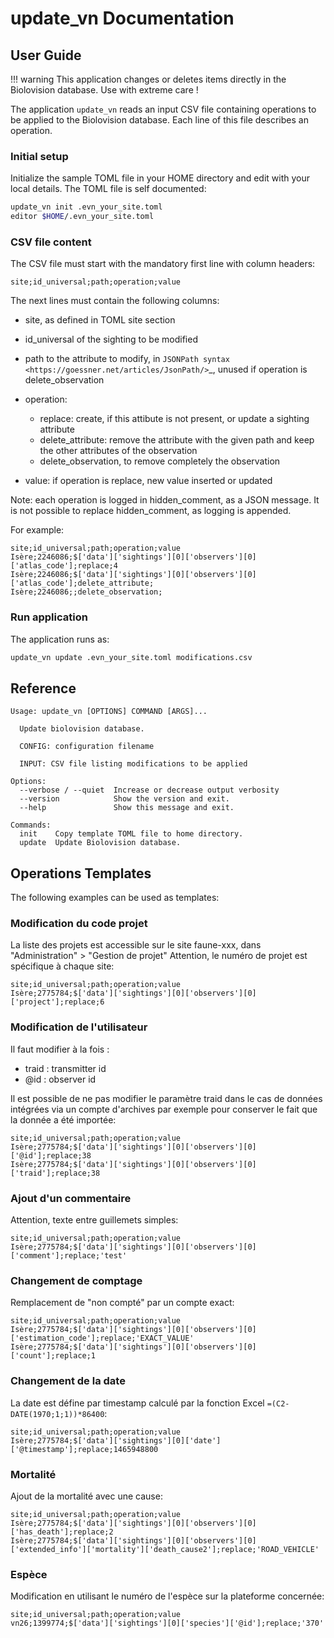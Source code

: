 # update_vn Documentation

## User Guide

!!! warning
    This application changes or deletes items directly in the Biolovision
    database. Use with extreme care !

The application `update_vn` reads an input CSV file containing operations
to be applied to the Biolovision database. Each line of this file describes
an operation.

### Initial setup

Initialize the sample TOML file in your HOME directory and edit with
your local details. The TOML file is self documented:

```bash
update_vn init .evn_your_site.toml
editor $HOME/.evn_your_site.toml
```

### CSV file content

The CSV file must start with the mandatory first line with column headers:

```
site;id_universal;path;operation;value
```

The next lines must contain the following columns:

- site, as defined in TOML site section
- id_universal of the sighting to be modified
- path to the attribute to modify, in `JSONPath syntax <https://goessner.net/articles/JsonPath/>`\_,
  unused if operation is delete_observation
- operation:

  - replace: create, if this attibute is not present, or update a sighting
    attribute
  - delete_attribute: remove the attribute with the given path and keep the
    other attributes of the observation
  - delete_observation, to remove completely the observation

- value: if operation is replace, new value inserted or updated

Note: each operation is logged in hidden_comment, as a JSON message.
It is not possible to replace hidden_comment, as logging is appended.

For example:
```
site;id_universal;path;operation;value
Isère;2246086;$['data']['sightings'][0]['observers'][0]['atlas_code'];replace;4
Isère;2246086;$['data']['sightings'][0]['observers'][0]['atlas_code'];delete_attribute;
Isère;2246086;;delete_observation;
```

### Run application
The application runs as:

```bash
update_vn update .evn_your_site.toml modifications.csv
```

## Reference

```
Usage: update_vn [OPTIONS] COMMAND [ARGS]...

  Update biolovision database.

  CONFIG: configuration filename

  INPUT: CSV file listing modifications to be applied

Options:
  --verbose / --quiet  Increase or decrease output verbosity
  --version            Show the version and exit.
  --help               Show this message and exit.

Commands:
  init    Copy template TOML file to home directory.
  update  Update Biolovision database.
```

## Operations Templates

The following examples can be used as templates:

### Modification du code projet
La liste des projets est accessible sur le site faune-xxx, dans "Administration" > "Gestion de projet"
Attention, le numéro de projet est spécifique à chaque site:
```
site;id_universal;path;operation;value
Isère;2775784;$['data']['sightings'][0]['observers'][0]['project'];replace;6
```

### Modification de l'utilisateur
Il faut modifier à la fois :

- traid : transmitter id
- @id : observer id

Il est possible de ne pas modifier le paramètre traid dans le cas de données intégrées
via un compte d'archives par exemple pour conserver le fait que la donnée a été importée:
```
site;id_universal;path;operation;value
Isère;2775784;$['data']['sightings'][0]['observers'][0]['@id'];replace;38
Isère;2775784;$['data']['sightings'][0]['observers'][0]['traid'];replace;38
```

### Ajout d'un commentaire
Attention, texte entre guillemets simples:
```
site;id_universal;path;operation;value
Isère;2775784;$['data']['sightings'][0]['observers'][0]['comment'];replace;'test'
```

### Changement de comptage
Remplacement de "non compté" par un compte exact:
```
site;id_universal;path;operation;value
Isère;2775784;$['data']['sightings'][0]['observers'][0]['estimation_code'];replace;'EXACT_VALUE'
Isère;2775784;$['data']['sightings'][0]['observers'][0]['count'];replace;1
```

### Changement de la date
La date est défine par timestamp calculé par la fonction Excel `=(C2-DATE(1970;1;1))*86400`:
```
site;id_universal;path;operation;value
Isère;2775784;$['data']['sightings'][0]['date']['@timestamp'];replace;1465948800
```

### Mortalité
Ajout de la mortalité avec une cause:
```
site;id_universal;path;operation;value
Isère;2775784;$['data']['sightings'][0]['observers'][0]['has_death'];replace;2
Isère;2775784;$['data']['sightings'][0]['observers'][0]['extended_info']['mortality']['death_cause2'];replace;'ROAD_VEHICLE'
```

### Espèce
Modification en utilisant le numéro de l'espèce sur la plateforme concernée:
```
site;id_universal;path;operation;value
vn26;1399774;$['data']['sightings'][0]['species']['@id'];replace;'370'
```
